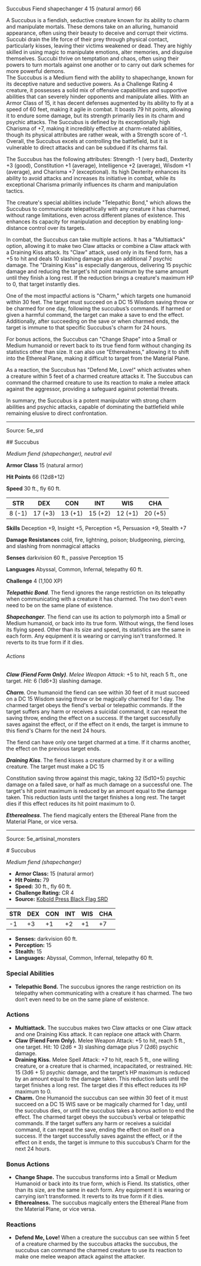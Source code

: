 <MonsterName/>Succubus</MonsterName>
<CreatureType/>Fiend</CreatureType>
<Subtype/>shapechanger</Subtype>
<CR/>4</CR>
<AC/>15 (natural armor)</AC>
<HP/>66</HP>
<summary>A Succubus is a fiendish, seductive creature known for its ability to charm and manipulate mortals. These demons take on an alluring, humanoid appearance, often using their beauty to deceive and corrupt their victims. Succubi drain the life force of their prey through physical contact, particularly kisses, leaving their victims weakened or dead. They are highly skilled in using magic to manipulate emotions, alter memories, and disguise themselves. Succubi thrive on temptation and chaos, often using their powers to turn mortals against one another or to carry out dark schemes for more powerful demons.</summary>

<summary>The Succubus is a Medium fiend with the ability to shapechange, known for its deceptive nature and seductive powers. As a Challenge Rating 4 creature, it possesses a solid mix of offensive capabilities and supportive abilities that can severely hinder opponents and manipulate allies. With an Armor Class of 15, it has decent defenses augmented by its ability to fly at a speed of 60 feet, making it agile in combat. It boasts 79 hit points, allowing it to endure some damage, but its strength primarily lies in its charm and psychic attacks. The Succubus is defined by its exceptionally high Charisma of +7, making it incredibly effective at charm-related abilities, though its physical attributes are rather weak, with a Strength score of -1. Overall, the Succubus excels at controlling the battlefield, but it is vulnerable to direct attacks and can be subdued if its charms fail.</summary>

<detail>

The Succubus has the following attributes: Strength -1 (very bad), Dexterity +3 (good), Constitution +1 (average), Intelligence +2 (average), Wisdom +1 (average), and Charisma +7 (exceptional). Its high Dexterity enhances its ability to avoid attacks and increases its initiative in combat, while its exceptional Charisma primarily influences its charm and manipulation tactics.

The creature's special abilities include "Telepathic Bond," which allows the Succubus to communicate telepathically with any creature it has charmed, without range limitations, even across different planes of existence. This enhances its capacity for manipulation and deception by enabling long-distance control over its targets.

In combat, the Succubus can take multiple actions. It has a "Multiattack" option, allowing it to make two Claw attacks or combine a Claw attack with a Draining Kiss attack. Its "Claw" attack, used only in its fiend form, has a +5 to hit and deals 10 slashing damage plus an additional 7 psychic damage. The "Draining Kiss" is especially dangerous, delivering 15 psychic damage and reducing the target's hit point maximum by the same amount until they finish a long rest. If the reduction brings a creature's maximum HP to 0, that target instantly dies.

One of the most impactful actions is "Charm," which targets one humanoid within 30 feet. The target must succeed on a DC 15 Wisdom saving throw or be charmed for one day, following the succubus’s commands. If harmed or given a harmful command, the target can make a save to end the effect. Additionally, after succeeding on the save or when charmed ends, the target is immune to that specific Succubus's charm for 24 hours.

For bonus actions, the Succubus can "Change Shape" into a Small or Medium humanoid or revert back to its true fiend form without changing its statistics other than size. It can also use "Etherealness," allowing it to shift into the Ethereal Plane, making it difficult to target from the Material Plane.

As a reaction, the Succubus has "Defend Me, Love!" which activates when a creature within 5 feet of a charmed creature attacks it. The Succubus can command the charmed creature to use its reaction to make a melee attack against the aggressor, providing a safeguard against potential threats.

In summary, the Succubus is a potent manipulator with strong charm abilities and psychic attacks, capable of dominating the battlefield while remaining elusive to direct confrontation.</detail>



---

Source: 5e_srd

<statblock>
## Succubus

*Medium fiend (shapechanger), neutral evil*

**Armor Class** 15 (natural armor)

**Hit Points** 66 (12d8+12)

**Speed** 30 ft., fly 60 ft.

| STR    | DEX     | CON     | INT     | WIS     | CHA     |
|--------|---------|---------|---------|---------|---------|
| 8 (-1) | 17 (+3) | 13 (+1) | 15 (+2) | 12 (+1) | 20 (+5) |

**Skills** Deception +9, Insight +5, Perception +5, Persuasion +9, Stealth +7

**Damage Resistances** cold, fire, lightning, poison; bludgeoning, piercing, and slashing from nonmagical attacks

**Senses** darkvision 60 ft., passive Perception 15

**Languages** Abyssal, Common, Infernal, telepathy 60 ft.

**Challenge** 4 (1,100 XP)

***Telepathic Bond***. The fiend ignores the range restriction on its telepathy when communicating with a creature it has charmed. The two don't even need to be on the same plane of existence.

***Shapechanger***. The fiend can use its action to polymorph into a Small or Medium humanoid, or back into its true form. Without wings, the fiend loses its flying speed. Other than its size and speed, its statistics are the same in each form. Any equipment it is wearing or carrying isn't transformed. It reverts to its true form if it dies.

###### Actions

***Claw (Fiend Form Only)***. *Melee Weapon Attack:* +5 to hit, reach 5 ft., one target. *Hit:* 6 (1d6+3) slashing damage.

***Charm***. One humanoid the fiend can see within 30 feet of it must succeed on a DC 15 Wisdom saving throw or be magically charmed for 1 day. The charmed target obeys the fiend's verbal or telepathic commands. If the target suffers any harm or receives a suicidal command, it can repeat the saving throw, ending the effect on a success. If the target successfully saves against the effect, or if the effect on it ends, the target is immune to this fiend's Charm for the next 24 hours.

The fiend can have only one target charmed at a time. If it charms another, the effect on the previous target ends.

***Draining Kiss***. The fiend kisses a creature charmed by it or a willing creature. The target must make a DC 15

Constitution saving throw against this magic, taking 32 (5d10+5) psychic damage on a failed save, or half as much damage on a successful one. The target's hit point maximum is reduced by an amount equal to the damage taken. This reduction lasts until the target finishes a long rest. The target dies if this effect reduces its hit point maximum to 0.

***Etherealness***. The fiend magically enters the Ethereal Plane from the Material Plane, or vice versa.</statblock>




---

Source: 5e_artisinal_monsters

<statblock>
# Succubus

*Medium fiend (shapechanger)*

- **Armor Class:** 15 (natural armor)
- **Hit Points:** 79
- **Speed:** 30 ft., fly 60 ft.
- **Challenge Rating:** CR 4
- **Source:** [Kobold Press Black Flag SRD](https://koboldpress.com/black-flag-roleplaying/)

| STR | DEX | CON | INT | WIS | CHA |
| --- | --- | --- | --- | --- | --- |
| -1 | +3 | +1 | +2 | +1 | +7 |

- **Senses:** darkvision 60 ft.
- **Perception:** 15
- **Stealth:** 15
- **Languages:** Abyssal, Common, Infernal, telepathy 60 ft.

### Special Abilities

- **Telepathic Bond.** The succubus ignores the range restriction on its telepathy when communicating with a creature it has charmed. The two don’t even need to be on the same plane of existence.

### Actions

- **Multiattack.** The succubus makes two Claw attacks or one Claw attack and one Draining Kiss attack. It can replace one attack with Charm.
- **Claw (Fiend Form Only).** Melee Weapon Attack: +5 to hit, reach 5 ft., one target. Hit: 10 (2d6 + 3) slashing damage plus 7 (2d6) psychic damage.
- **Draining Kiss.** Melee Spell Attack: +7 to hit, reach 5 ft., one willing creature, or a creature that is charmed, incapacitated, or restrained. Hit: 15 (3d6 + 5) psychic damage, and the target’s HP maximum is reduced by an amount equal to the damage taken. This reduction lasts until the target finishes a long rest. The target dies if this effect reduces its HP maximum to 0.
- **Charm.** One Humanoid the succubus can see within 30 feet of it must succeed on a DC 15 WIS save or be magically charmed for 1 day, until the succubus dies, or until the succubus takes a bonus action to end the effect. The charmed target obeys the succubus’s verbal or telepathic commands. If the target suffers any harm or receives a suicidal command, it can repeat the save, ending the effect on itself on a success. If the target successfully saves against the effect, or if the effect on it ends, the target is immune to this succubus’s Charm for the next 24 hours.

### Bonus Actions

- **Change Shape.** The succubus transforms into a Small or Medium Humanoid or back into its true form, which is Fiend. Its statistics, other than its size, are the same in each form. Any equipment it is wearing or carrying isn’t transformed. It reverts to its true form if it dies.
- **Etherealness.** The succubus magically enters the Ethereal Plane from the Material Plane, or vice versa.

### Reactions

- **Defend Me, Love!** When a creature the succubus can see within 5 feet of a creature charmed by the succubus attacks the succubus, the succubus can command the charmed creature to use its reaction to make one melee weapon attack against the attacker.

</statblock>


